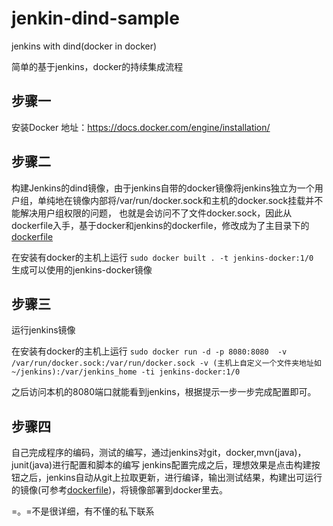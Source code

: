 # jenkin-dind-sample
jenkins with dind(docker in docker)

简单的基于jenkins，docker的持续集成流程

## 步骤一
安装Docker   地址：https://docs.docker.com/engine/installation/

## 步骤二
构建Jenkins的dind镜像，由于jenkins自带的docker镜像将jenkins独立为一个用户组，单纯地在镜像内部将/var/run/docker.sock和主机的docker.sock挂载并不能解决用户组权限的问题，
也就是会访问不了文件docker.sock，因此从dockerfile入手，基于docker和jenkins的dockerfile，修改成为了主目录下的[dockerfile](#./dockerfile)

在安装有docker的主机上运行
```sudo docker built . -t jenkins-docker:1/0 ```生成可以使用的jenkins-docker镜像

## 步骤三
运行jenkins镜像

在安装有docker的主机上运行
```sudo docker run -d -p 8080:8080  -v /var/run/docker.sock:/var/run/docker.sock -v (主机上自定义一个文件夹地址如~/jenkins):/var/jenkins_home -ti jenkins-docker:1/0 ```

之后访问本机的8080端口就能看到jenkins，根据提示一步一步完成配置即可。

## 步骤四
自己完成程序的编码，测试的编写，通过jenkins对git，docker,mvn(java)，junit(java)进行配置和脚本的编写
jenkins配置完成之后，理想效果是点击构建按钮之后，jenkins自动从git上拉取更新，进行编译，输出测试结果，构建出可运行的镜像(可参考[dockerfile](#./dockerfile))，将镜像部署到docker里去。


=。=不是很详细，有不懂的私下联系


